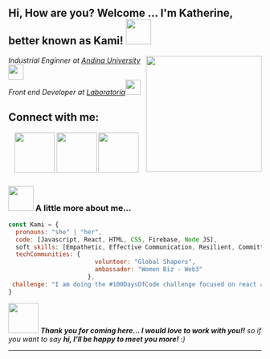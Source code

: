 <h2> Hi, How are you? Welcome ... I'm Katherine, better known as Kami! <img src="https://media3.giphy.com/media/6b8kW7l6lHzIk8nxUA/giphy.gif?cid=ecf05e47mq01qajn24lyajrdj6yqmn7nbfh38bfv1mplng5d&rid=giphy.gif&ct=s" width="50"></h2>
<img align='right' src="https://media4.giphy.com/media/NZLBlBdkhdlTvCHhF8/giphy.gif?cid=ecf05e4786u5xtcxdqa73znjute3u3kfn2onmeay5ycic32h&rid=giphy.gif&ct=s" width="230">
<p><em> Industrial Enginner at <a href="https://www.uandina.edu.pe/"> Andina University </a><img src="https://media4.giphy.com/media/iDsyZBoaRBdtvY4I8F/giphy.gif?cid=ecf05e479vcrp22rjtyr14r5yv5cnxjnff2cpm6jy5lf8dcx&rid=giphy.gif&ct=s" width="30"></br> Front end Developer at <a href="https://www.laboratoria.la/">Laboratoria</a><img src="https://media3.giphy.com/media/iDaCeaKrHhUI1I8e2b/giphy.gif?cid=ecf05e47omt23907u927x1d8jmpd1ig05ushn7zzkspndgvk&rid=giphy.gif&ct=s" width="30"> 
</em></p>

## Connect with me:

<p align="center">
<a href = "https://www.linkedin.com/in/katherine-milagros-quispe-pantoja-a563b51b2/"> <img src="https://cdn-icons-png.flaticon.com/512/725/725337.png" width="80"/></a>
<a href = "katherine.quispepantoja@gmail.com"> <img src="https://cdn-icons-png.flaticon.com/512/324/324123.png" width="80"/></a>
<a href = "https://twitter.com/LatechKami"> <img src="https://cdn-icons-png.flaticon.com/512/2335/2335289.png" width="80"/> </a>
</p>


### <img src="https://media0.giphy.com/media/cMPNojQH2tB3v7NnCt/giphy.gif" width="50"> A little more about me...  

```javascript
const Kami = {
  pronouns: "she" | "her",
  code: [Javascript, React, HTML, CSS, Firebase, Node JS],
  soft skills: [Empathetic, Effective Communication, Resilient, Committed],
  techCommunities: {
                        volunteer: "Global Shapers",
                        ambassador: "Women Biz - Web3"
                      },
 challenge: "I am doing the #100DaysOfCode challenge focused on react and typescript"
}
```

<img src="https://media1.giphy.com/media/KbGb9rkQQM1h18iI63/giphy.gif" width="60"> <em><b>Thank you for coming here... I would love to work with you!!</b> so if you want to say <b>hi, I'll be happy to meet you more!</b> :)</em>

---


<!--
**Kami17LA/Kami17LA** is a ✨ _special_ ✨ repository because its `README.md` (this file) appears on your GitHub profile.

Here are some ideas to get you started:

- 🔭 I’m currently working on ...
- 🌱 I’m currently learning ...
- 👯 I’m looking to collaborate on ...
- 🤔 I’m looking for help with ...
- 💬 Ask me about ...
- 📫 How to reach me: ...
- 😄 Pronouns: ...
- ⚡ Fun fact: ...
-->
